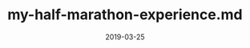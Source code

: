 ---
title: "my-half-marathon-experience.md"
description: Setting up front matter on MarkDown.
date: "2019-03-25"
allowcomments: true
tags: ["NPM", "ATOM", "Markdown"]
photoCredits:
  - name: "Sandro Kradolfer"
    url: "https://unsplash.com/photos/IVYZWptFt1g"
pageClass: "blue-theme"
---